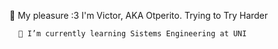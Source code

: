   👋 My pleasure :3 I'm Victor, AKA Otperito. 
  Trying to Try Harder 
  
      🌱 I’m currently learning Sistems Engineering at UNI 


<!---
OtherHmm/OtherHmm is a ✨ special ✨ repository because its `README.md` (this file) appears on your GitHub profile.
You can click the Preview link to take a look at your changes.
--->

